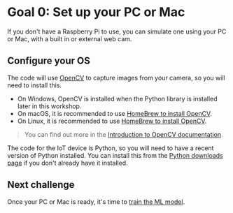 # Goal 0: Set up your PC or Mac

If you don't have a Raspberry Pi to use, you can simulate one using your PC or Mac, with a built in or external web cam.

## Configure your OS

The code will use [OpenCV](https://opencv.org) to capture images from your camera, so you will need to install this.

- On Windows, OpenCV is installed when the Python library is installed later in this workshop.
- On macOS, it is recommended to use [HomeBrew to install OpenCV](https://formulae.brew.sh/formula/opencv).
- On Linux, it is recommended to use [HomeBrew to install OpenCV](https://formulae.brew.sh/formula/opencv).

> You can find out more in the [Introduction to OpenCV documentation](https://docs.opencv.org/4.5.3/df/d65/tutorial_table_of_content_introduction.html).

The code for the IoT device is Python, so you will need to have a recent version of Python installed. You can install this from the [Python downloads page](https://www.python.org/downloads/) if you don't already have it installed.

## Next challenge

Once your PC or Mac is ready, it's time to [train the ML model](./train-model).
